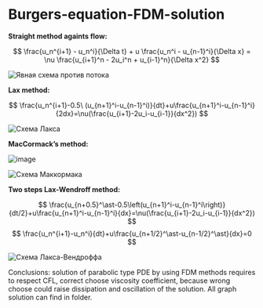 ﻿# Burgers-equation-FDM-solution
**Straight method againts flow:**

$$
\frac{u_n^{i+1} - u_n^i}{\Delta t} + u \frac{u_n^i - u_{n-1}^i}{\Delta x} = \nu \frac{u_{i+1}^n - 2u_i^n + u_{i-1}^n}{\Delta x^2}
$$

![Явная схема против потока](https://github.com/user-attachments/assets/25fb6e19-e5bc-45fd-87b4-defc7a17904d)

**Lax method:**

$$
\frac{u_n^{i+1}-0.5\ (u_{n+1}^i-u_{n-1}^i)}{dt}+u\frac{u_{n+1}^i-u_{n-1}^i}{2dx}=\nu(\frac{u_{i+1}-2u_i-u_{i-1}}{dx^2})
$$

![Схема Лакса](https://github.com/user-attachments/assets/320db663-7cb0-41f6-9cad-d955bd5288eb)

**MacCormack’s method:**

![image](https://github.com/user-attachments/assets/c3d1a34a-660a-4c77-a877-a0ea79170cd6)


![Схема Маккормака](https://github.com/user-attachments/assets/3f76ddb1-c997-41ed-88c7-5a0bb263577f)

**Two steps Lax-Wendroff method:**

$$
\frac{u_{n+0.5}^\ast-0.5\left(u_{n+1}^i-u_{n-1}^i\right)}{dt/2}+u\frac{u_{n+1}^i-u_{n-1}^i}{dx}=\nu(\frac{u_{i+1}-2u_i-u_{i-1}}{dx^2})
$$
$$
\frac{u_n^{i+1}-u_n^i}{dt}+u\frac{u_{n+1/2}^\ast-u_{n-1/2}^\ast}{dx}=0
$$

![Схема Лакса-Вендроффа](https://github.com/user-attachments/assets/b1feadb9-68bc-4a12-a466-b6efd2dd2f23)

Conclusions: solution of parabolic type PDE by using FDM methods requires to respect CFL, correct choose viscosity coefficient, because wrong choose could raise dissipation and oscillation of the solution. All graph solution can find in folder.
